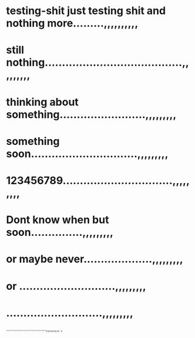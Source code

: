# testing-shit just testing shit and  nothing more.........,,,,,,,,,,
# still nothing........................................,,,,,,,,,
# thinking about something.........................,,,,,,,,,
# something soon...............................,,,,,,,,,
# 123456789................................,,,,,,,,,
# Dont know when but soon...............,,,,,,,,,
# or maybe never....................,,,,,,,,,
# or ............................,,,,,,,,,
# ............................,,,,,,,,,
...........................,,,,,,,,,
,
